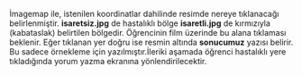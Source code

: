 İmagemap ile, istenilen koordinatlar dahilinde resimde nereye tıklanacağı belirlenmiştir. **isaretsiz.jpg** de hastalıklı bölge **isaretli.jpg** de
kırmızıyla (kabataslak) belirtilen bölgedir. Öğrencinin film üzerinde bu alana tıklaması beklenir. Eğer
tıklanan yer doğru ise resmin altında **sonucumuz** yazısı belirir. Bu sadece
örnekleme için yazılmıştır.İleriki aşamada öğrenci hastalıklı yere
tıkladığında yorum yazma ekranına yönlendirilecektir.
